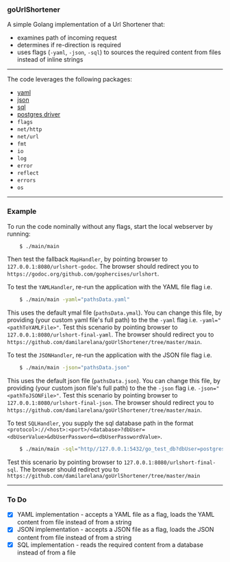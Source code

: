 ### goUrlShortener

A simple Golang implementation of a Url Shortener that:

* examines path of incoming request
* determines if re-direction is required
* uses flags (`-yaml`, `-json`, `-sql`) to sources the required content from files instead of inline strings

***

The code leverages the following packages:

* [yaml](gopkg.in/yaml.v3)
* [json](https://golang.org/pkg/encoding/json/)
* [sql](https://golang.org/pkg/database/sql/)
* [postgres driver](https://github.com/lib/pq)
* `flags`
* `net/http`
* `net/url`
* `fmt`
* `io`
* `log`
* `error`
* `reflect`
* `errors`
* `os`


***

### Example
To run the code nominally without any flags, start the local webserver by running:
```bash
    $ ./main/main
```
Then test the fallback `MapHandler`, by pointing browser to `127.0.0.1:8080/urlshort-godoc`. The browser should redirect you to `https://godoc.org/github.com/gophercises/urlshort`. 

To test the `YAMLHandler`, re-run the application with the YAML file flag i.e.
```bash
    $ ./main/main -yaml="pathsData.yaml"
```
This uses the default ymal file (`pathsData.ymal`). You can change this file, by providing (your custom yaml file's full path) to the the `-yaml` flag i.e. `-yaml="<pathToYAMLFile>"`. Test this scenario by pointing browser to `127.0.0.1:8080/urlshort-final-yaml`. The browser should redirect you to `https://github.com/damilarelana/goUrlShortener/tree/master/main`.



To test the `JSONHandler`, re-run the application with the JSON file flag i.e.
```bash
    $ ./main/main -json="pathsData.json"
```
This uses the default json file (`pathsData.json`). You can change this file, by providing (your custom json file's full path) to the the `-json` flag i.e. `-json="<pathToJSONFile>"`. Test this scenario by pointing browser to `127.0.0.1:8080/urlshort-final-json`. The browser should redirect you to `https://github.com/damilarelana/goUrlShortener/tree/master/main`.


To test `SQLHandler`, you supply the sql database path in the format `<protocol>://<host>:<port>/<database>?dbUser=<dbUserValue>&dbUserPassword=<dbUserPasswordValue>`.
```bash
    $ ./main/main -sql="http//127.0.0.1:5432/go_test_db?dbUser=postgres&dbUserPassword=brainiac"
```
 Test this scenario by pointing browser to `127.0.0.1:8080/urlshort-final-sql`. The browser should redirect you to `https://github.com/damilarelana/goUrlShortener/tree/master/main`
***

### To Do

+ [x] YAML implementation - accepts a YAML file as a flag, loads the YAML content from file instead of from a string
+ [x] JSON implementation - accepts a JSON file as a flag, loads the JSON content from file instead of from a string
+ [x] SQL implementation  - reads the required content from a database instead of from a file
